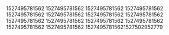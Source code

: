 1527495781562
1527495781562
1527495781562
1527495781562
1527495781562
1527495781562
1527495781562
1527495781562
1527495781562
1527495781562
1527495781562
1527495781562
1527495781562
1527495781562
15274957815621527502952779
